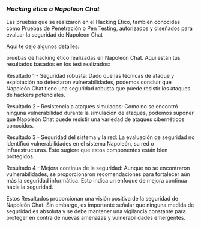 ### ***Hacking ético a Napoleon Chat*** 

Las pruebas que se realizaron en el Hacking Ético, también conocidas como Pruebas de Penetración o Pen Testing, autorizados y diseñados para evaluar la seguridad de Napoleon Chat 

 Aquí te dejo algunos detalles: 

 

pruebas de hacking ético realizadas en Napoleón Chat. Aquí están tus resultados basados en los test realizados: 

Resultado 1 - Seguridad robusta: Dado que las técnicas de ataque y explotación no detectaron vulnerabilidades, podemos concluir que Napoleón Chat tiene una seguridad robusta que puede resistir los ataques de hackers potenciales. 

Resultado 2 - Resistencia a ataques simulados: Como no se encontró ninguna vulnerabilidad durante la simulación de ataques, podemos suponer que Napoleón Chat puede resistir una variedad de ataques cibernéticos conocidos. 

Resultado 3 - Seguridad del sistema y la red: La evaluación de seguridad no identificó vulnerabilidades en el sistema Napoleón, su red o infraestructuras. Esto sugiere que estos componentes están bien protegidos. 

Resultado 4 - Mejora continua de la seguridad: Aunque no se encontraron vulnerabilidades, se proporcionaron recomendaciones para fortalecer aún más la seguridad informática. Esto indica un enfoque de mejora continua hacia la seguridad. 

Estos Resultados proporcionan una visión positiva de la seguridad de Napoleón Chat. Sin embargo, es importante señalar que ninguna medida de seguridad es absoluta y se debe mantener una vigilancia constante para proteger en contra de nuevas amenazas y vulnerabilidades emergentes.  

 
